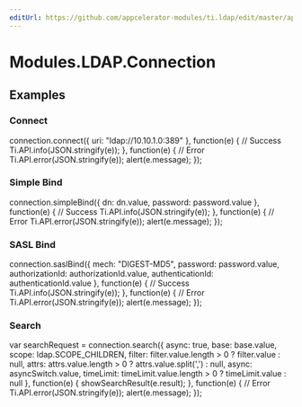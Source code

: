 ```yaml
---
editUrl: https://github.com/appcelerator-modules/ti.ldap/edit/master/apidoc/Connection.yml
---
```

# Modules.LDAP.Connection

<TypeHeader/>

## Examples

### Connect

connection.connect({
  uri: "ldap://10.10.1.0:389"
}, function(e) {
  // Success
  Ti.API.info(JSON.stringify(e));
}, function(e) {
  // Error
  Ti.API.error(JSON.stringify(e));
  alert(e.message);
});

### Simple Bind

connection.simpleBind({
  dn: dn.value,
  password: password.value
}, function(e) {
  // Success
  Ti.API.info(JSON.stringify(e));
}, function(e) {
  // Error
  Ti.API.error(JSON.stringify(e));
  alert(e.message);
});

### SASL Bind

connection.saslBind({
  mech: "DIGEST-MD5",
  password: password.value,
  authorizationId: authorizationId.value,
  authenticationId: authenticationId.value
}, function(e) {
  // Success
  Ti.API.info(JSON.stringify(e));
}, function(e) {
  // Error
  Ti.API.error(JSON.stringify(e));
  alert(e.message);
});

### Search

var searchRequest = connection.search({
  async: true,
  base: base.value,
  scope: ldap.SCOPE_CHILDREN,
  filter: filter.value.length > 0 ? filter.value : null,
  attrs: attrs.value.length > 0 ? attrs.value.split(',') : null,
  async: asyncSwitch.value,
  timeLimit: timeLimit.value.length > 0 ? timeLimit.value : null
}, function(e) {
  showSearchResult(e.result);
}, function(e) {
  // Error
  Ti.API.error(JSON.stringify(e));
  alert(e.message);
});

<ApiDocs/>
